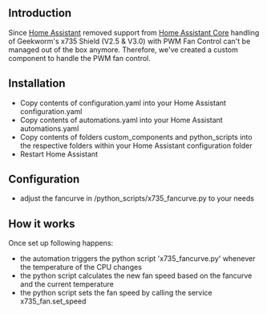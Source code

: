 ## Introduction

Since [Home Assistant](https://github.com/home-assistant) removed support from [Home Assistant Core](https://github.com/home-assistant/core) handling of Geekworm's x735 Shield (V2.5 & V3.0) with PWM Fan Control can't be managed out of the box anymore. Therefore, we've created a custom component to handle the PWM fan control.

## Installation
* Copy contents of configuration.yaml into your Home Assistant configuration.yaml
* Copy contents of automations.yaml into your Home Assistant automations.yaml
* Copy contents of folders custom_components and python_scripts into the respective folders within your Home Assistant configuration folder
* Restart Home Assistant

## Configuration
* adjust the fancurve in <config>/python_scripts/x735_fancurve.py to your needs

## How it works
Once set up following happens:
* the automation triggers the python script 'x735_fancurve.py' whenever the temperature of the CPU changes
* the python script calculates the new fan speed based on the fancurve and the current temperature
* the python script sets the fan speed by calling the  service x735_fan.set_speed
